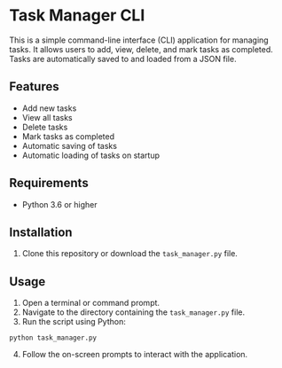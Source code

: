 # Task Manager CLI

This is a simple command-line interface (CLI) application for managing tasks. It allows users to add, view, delete, and mark tasks as completed. Tasks are automatically saved to and loaded from a JSON file.

## Features

- Add new tasks
- View all tasks
- Delete tasks
- Mark tasks as completed
- Automatic saving of tasks
- Automatic loading of tasks on startup

## Requirements

- Python 3.6 or higher

## Installation

1. Clone this repository or download the `task_manager.py` file.

## Usage

1. Open a terminal or command prompt.
2. Navigate to the directory containing the `task_manager.py` file.
3. Run the script using Python:

```
python task_manager.py
```

4. Follow the on-screen prompts to interact with the application.
